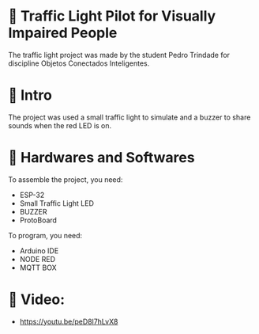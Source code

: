 # :school: Traffic Light Pilot for Visually Impaired People
The traffic light project was made by the student Pedro Trindade for discipline Objetos Conectados Inteligentes.

# :mag_right: Intro
The project was used a small traffic light to simulate and a buzzer to share sounds when the red LED is on. 

# :wrench: Hardwares and Softwares
To assemble the project, you need:
- ESP-32
- Small Traffic Light LED
- BUZZER
- ProtoBoard

To program, you need:
- Arduino IDE
- NODE RED
- MQTT BOX

# :movie_camera: Video:
- https://youtu.be/peD8l7hLvX8
